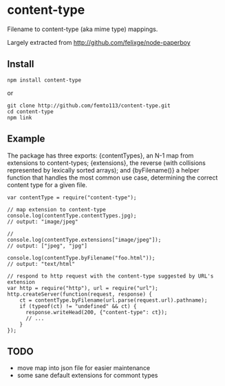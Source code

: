 # content-type

Filename to content-type (aka mime type) mappings.

Largely extracted from http://github.com/felixge/node-paperboy

## Install

    npm install content-type

or

    git clone http://github.com/femto113/content-type.git
    cd content-type
    npm link

## Example

The package has three exports: {contentTypes}, an N-1 map from extensions to content-types;
{extensions}, the reverse (with collisions represented by lexically sorted arrays); and {byFilename()} a
helper function that handles the most common use case, determining the correct content
type for a given file.

    var contentType = require("content-type");

    // map extension to content-type 
    console.log(contentType.contentTypes.jpg);
    // output: "image/jpeg"

    // 
    console.log(contentType.extensions["image/jpeg"]);
    // output: ["jpeg", "jpg"]

    console.log(contentType.byFilename("foo.html"));
    // output: "text/html"

    // respond to http request with the content-type suggested by URL's extension
    var http = require("http"), url = require("url");
    http.createServer(function(request, response) {
        ct = contentType.byFilename(url.parse(request.url).pathname);
        if (typeof(ct) != "undefined" && ct) {
          response.writeHead(200, {"content-type": ct});
          // ...
        }
    });

## TODO

- move map into json file for easier maintenance
- some sane default extensions for commont types
